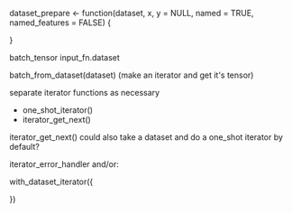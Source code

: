 

dataset_prepare <- function(dataset, x, y = NULL,
                            named = TRUE, named_features = FALSE) {

}


batch_tensor
input_fn.dataset

batch_from_dataset(dataset) (make an iterator and get it's tensor)

separate iterator functions as necessary
  - one_shot_iterator()
  - iterator_get_next()
  
  
iterator_get_next() could also take a dataset and do a one_shot iterator by default?

iterator_error_handler and/or: 

with_dataset_iterator({
 
 

})





